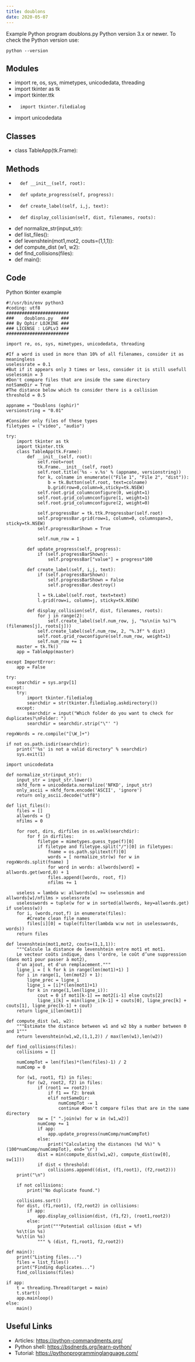 ```yaml
---
title: doublons
date: 2020-05-07
---
```

Example Python program doublons.py
Python version 3.x or newer.
To check the Python version use:

    python --version

## Modules

* import re, os, sys, mimetypes, unicodedata, threading
* 	import tkinter as tk
* 	import tkinter.ttk
* 		import tkinter.filedialog
* import unicodedata

## Classes

* 	class TableApp(tk.Frame):

## Methods

* 		def __init__(self, root):
* 		def update_progress(self, progress):
* 		def create_label(self, i,j, text):
* 		def display_collision(self, dist, filenames, roots):
* def normalize_str(input_str):
* def list_files():
* def levenshtein(mot1,mot2, couts=(1,1,1)):
* def compute_dist (w1, w2):
* def find_collisions(files):
* def main():

## Code

Python tkinter example

    #!/usr/bin/env python3
    #coding: utf8
    ########################
    ###    doublons.py   ###
    ### By Ophir LOJKINE ###
    ### LICENSE : LGPLv3 ###
    ########################
    
    import re, os, sys, mimetypes, unicodedata, threading
    
    #If a word is used in more than 10% of all filenames, consider it as meaningless
    uselessrate = 0.1
    #But if it appears only 3 times or less, consider it is still usefull
    uselessmin = 3
    #Don't compare files that are inside the same directory
    notSameDir = True
    #The distance below which to consider there is a collision
    threshold = 0.5
    
    appname = "Doublons (ophir)"
    versionstring = "0.01"
    
    #Consider only files of these types
    filetypes = ("video", "audio")
    
    try:
    	import tkinter as tk
    	import tkinter.ttk
    	class TableApp(tk.Frame):
    		def __init__(self, root):
    			self.root=root
    			tk.Frame.__init__(self, root)
    			self.root.title('%s - v.%s' % (appname, versionstring))
    			for k, colname in enumerate(("File 1", "File 2", "dist")):
    				b = tk.Button(self.root, text=colname)
    				b.grid(row=0,column=k,sticky=tk.NSEW)
    			self.root.grid_columnconfigure(0, weight=1)
    			self.root.grid_columnconfigure(1, weight=1)
    			self.root.grid_columnconfigure(2, weight=0)
    
    			self.progressBar = tk.ttk.Progressbar(self.root)
    			self.progressBar.grid(row=1, column=0, columnspan=3, sticky=tk.NSEW)
    			self.progressBarShown = True
    
    			self.num_row = 1
    
    		def update_progress(self, progress):
    			if (self.progressBarShown):
    				self.progressBar["value"] = progress*100
    
    		def create_label(self, i,j, text):
    			if (self.progressBarShown):
    				self.progressBarShown = False
    				self.progressBar.destroy()
    
    			l = tk.Label(self.root, text=text)
    			l.grid(row=i, column=j, sticky=tk.NSEW)
    
    		def display_collision(self, dist, filenames, roots):
    			for j in range(2):
    				self.create_label(self.num_row, j, "%s\n(in %s)"%(filenames[j], roots[j]))
    			self.create_label(self.num_row, 2, "%.3f" % dist)
    			self.root.grid_rowconfigure(self.num_row, weight=1)
    			self.num_row += 1
    	master = tk.Tk()
    	app = TableApp(master)
    
    except ImportError:
    	app = False
    
    try:
    	searchdir = sys.argv[1]
    except:
    	try:
    		import tkinter.filedialog
    		searchdir = str(tkinter.filedialog.askdirectory())
    	except:
    		searchdir = input("Which folder do you want to check for duplicates?\nFolder: ")
    		searchdir = searchdir.strip("\"' ")
    
    regxWords = re.compile("[\W_]+")
    
    if not os.path.isdir(searchdir):
    	print("'%s' is not a valid directory" % searchdir)
    	sys.exit(1)
    
    import unicodedata
    
    def normalize_str(input_str):
    	input_str = input_str.lower()
    	nkfd_form = unicodedata.normalize('NFKD', input_str)
    	only_ascii = nkfd_form.encode('ASCII', 'ignore')
    	return only_ascii.decode("utf8")
    
    def list_files():
    	files = []
    	allwords = {}
    	nfilms = 0
    
    	for root, dirs, dirfiles in os.walk(searchdir):
    		for f in dirfiles:
    			filetype = mimetypes.guess_type(f)[0]
    			if filetype and filetype.split("/")[0] in filetypes:
    				fname = os.path.splitext(f)[0]
    				words = [ normalize_str(w) for w in regxWords.split(fname) ]
    				for word in words: allwords[word] = allwords.get(word,0) + 1
    				files.append([words, root, f])
    				nfilms += 1
    
    	useless = lambda w: allwords[w] >= uselessmin and allwords[w]/nfilms > uselessrate
    	uselesswords = tuple(w for w in sorted(allwords, key=allwords.get) if useless(w))
    	for i, (words,root,f) in enumerate(files):
    		#Create clean file names
    		files[i][0] = tuple(filter(lambda w:w not in uselesswords, words))
    	return files
    
    def levenshtein(mot1,mot2, couts=(1,1,1)):
    	"""Calcule la distance de levenshtein entre mot1 et mot1.
    	Le vecteur coûts indique, dans l'ordre, le coût d’une suppression (dans mot1 pour passer à mot2),
    	d'un ajout, et d'un remplacement."""
    	ligne_i = [ k for k in range(len(mot1)+1) ]
    	for i in range(1, len(mot2) + 1):
    		ligne_prec = ligne_i
    		ligne_i = [i]*(len(mot1)+1)
    		for k in range(1,len(ligne_i)):
    			cout = 0 if mot1[k-1] == mot2[i-1] else couts[2]
    			ligne_i[k] = min(ligne_i[k-1] + couts[0], ligne_prec[k] + couts[1], ligne_prec[k-1] + cout)
    	return ligne_i[len(mot1)]
    
    def compute_dist (w1, w2):
    	"""Estimate the distance between w1 and w2 bby a number between 0 and 1"""
    	return levenshtein(w1,w2,(1,1,2)) / max(len(w1),len(w2))
    
    def find_collisions(files):
    	collisions = []
    
    	numCompTot = len(files)*(len(files)-1) / 2
    	numComp = 0
    
    	for (w1, root1, f1) in files:
    		for (w2, root2, f2) in files:
    			if (root1 == root2):
    				if f1 == f2: break
    				elif notSameDir:
    					numCompTot -= 1
    					continue #Don't compare files that are in the same directory
    			sw = [" ".join(w) for w in (w1,w2)]
    			numComp += 1
    			if app:
    				app.update_progress(numComp/numCompTot)
    			else:
    				print("Calculating the distances (%d %%)" % (100*numComp/numCompTot), end='\r')
    			dist = min(compute_dist(w1,w2), compute_dist(sw[0], sw[1]))
    			if dist < threshold:
    				collisions.append((dist, (f1,root1), (f2,root2)))
    	print("\n")
    
    	if not collisions:
    		print("No duplicate found.")
    
    	collisions.sort()
    	for dist, (f1,root1), (f2,root2) in collisions:
    		if app:
    			app.display_collision(dist, (f1,f2), (root1,root2))
    		else:
    			print("""Potential collision (dist = %f)
    	%s\t(in %s)
    	%s\t(in %s)
    			""" % (dist, f1,root1, f2,root2))
    
    def main():
    	print("Listing files...")
    	files = list_files()
    	print("Finding duplicates...")
    	find_collisions(files)
    
    if app:
    	t = threading.Thread(target = main)
    	t.start()
    	app.mainloop()
    else:
    	main()

## Useful Links

- Articles: https://python-commandments.org/
- Python shell: https://bsdnerds.org/learn-python/
- Tutorial: https://pythonprogramminglanguage.com/
